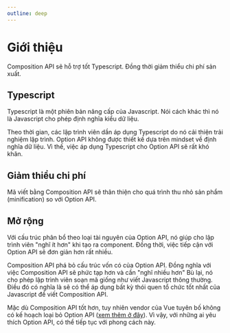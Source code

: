 ```yaml
---
outline: deep
---
```


# Giới thiệu
Composition API sẽ hỗ trợ tốt Typescript. Đồng thời giảm thiểu chi phí sản xuất.

## Typescript
Typescript là một phiên bản nâng cấp của Javascript. Nói cách khác thì nó là Javascript cho phép định nghĩa kiểu dữ liệu.

Theo thời gian, các lập trình viên dần áp dụng Typescript do nó cải thiện trải nghiệm lập trình. Option API không được thiết kế dựa trên mindset về định nghĩa dữ liệu. Vì thế, việc áp dụng Typescript cho Option API sẽ rất khó khăn.

## Giảm thiểu chi phí
Mã viết bằng Composition API sẽ thân thiện cho quá trình thu nhỏ sản phẩm (minification) so với Option API.

## Mở rộng
Với cấu trúc phân bổ theo loại tài nguyên của Option API, nó giúp cho lập trình viên "nghĩ ít hơn" khi tạo ra component. Đồng thời, việc tiếp cận với Option API sẽ đơn giản hơn rất nhiều.

Composition API phá bỏ cấu trúc vốn có của Option API. Đồng nghĩa với việc Composition API sẽ phức tạp hơn và cần "nghĩ nhiều hơn" Bù lại, nó cho phép lập trình viên soạn mã giống như viết Javascript thông thường. Điều đó có nghĩa là sẽ có thể áp dụng bất kỳ thói quen tổ chức tốt nhất của Javascript để viết Composition API.

Mặc dù Composition API tốt hơn, tuy nhiên vendor của Vue tuyên bố không có kế hoạch loại bỏ Option API ([xem thêm ở đây](https://vuejs.org/guide/extras/composition-api-faq.html#will-options-api-be-deprecated)). Vì vậy, với những ai yêu thích Option API, có thể tiếp tục với phong cách này.